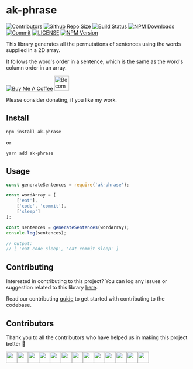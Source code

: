 # ak-phrase

[![Contributors](https://img.shields.io/github/contributors/arshadkazmi42/ak-phrase.js.svg)](https://github.com/arshadkazmi42/ak-phrase.js/graphs/contributors)
[![Github Repo Size](https://img.shields.io/github/repo-size/arshadkazmi42/ak-phrase.js.svg)](https://github.com/arshadkazmi42/ak-phrase.js)
[![Build Status](https://api.travis-ci.com/arshadkazmi42/ak-phrase.js.svg?branch=master)](https://api.travis-ci.com/arshadkazmi42/ak-phrase.js) [![NPM Downloads](https://img.shields.io/npm/dt/ak-phrase.svg)](https://www.npmjs.com/package/ak-phrase)
[![Commit](https://img.shields.io/github/last-commit/arshadkazmi42/ak-phrase.js.svg)](https://github.com/arshadkazmi42/ak-phrase.js/commits/master)
[![LICENSE](https://img.shields.io/npm/l/ak-phrase.svg)](https://github.com/arshadkazmi42/ak-phrase.js/LICENSE)
[![NPM Version](https://img.shields.io/npm/v/ak-phrase.svg)](https://www.npmjs.com/package/ak-phrase)

This library generates all the permutations of sentences using the words supplied in a 2D array.

It follows the word's order in a sentence, which is the same as the word's column order in an array.

<a href="https://www.buymeacoffee.com/arshadkazmi42" target="_blank"><img src="https://www.buymeacoffee.com/assets/img/custom_images/orange_img.png" alt="Buy Me A Coffee" style="height: auto !important;width: auto !important;" ></a>
<a href="https://www.patreon.com/bePatron?u=15454240" target="_blank"><img src="https://c5.patreon.com/external/logo/become_a_patron_button.png" alt="Become a Patron!" height="40"></a>

Please consider donating, if you like my work.

## Install

```
npm install ak-phrase
```

or

```
yarn add ak-phrase
```

## Usage

```js
const generateSentences = require('ak-phrase');

const wordArray = [
    ['eat'], 
    ['code', 'commit'], 
    ['sleep']
];

const sentences = generateSentences(wordArray);
console.log(sentences);

// Output:
// [ 'eat code sleep', 'eat commit sleep' ]
```

## Contributing

Interested in contributing to this project?
You can log any issues or suggestion related to this library [here](https://github.com/arshadkazmi42/ak-phrase.js/issues/new).

Read our contributing [guide](CONTRIBUTING.md) to get started with contributing to the codebase.

## Contributors

Thank you to all the contributors who have helped us in making this project better 🙌

<a href="https://github.com/arshadkazmi42"><img src="https://github.com/arshadkazmi42.png" width="30" /></a><a href="https://github.com/roshanadh"><img src="https://github.com/roshanadh.png" width="30" /></a><a href="https://github.com/cdrani"><img src="https://github.com/cdrani.png" width="30" /></a><a href="https://github.com/devguru876"><img src="https://github.com/devguru876.png" width="30" /></a><a href="https://github.com/marieram"><img src="https://github.com/marieram.png" width="30" /></a><a href="https://github.com/MubbyGN"><img src="https://github.com/MubbyGN.png" width="30" /></a><a href="https://github.com/TiKebek"><img src="https://github.com/TiKebek.png" width="30" /></a><a href="https://github.com/rbirchtree"><img src="https://github.com/rbirchtree.png" width="30" /></a><a href="https://github.com/1point7point4"><img src="https://github.com/1point7point4.png" width="30" /></a><a href="https://github.com/AlvinValdez"><img src="https://github.com/AlvinValdez.png" width="30" /></a><a href="https://github.com/Aneal-Sharma"><img src="https://github.com/Aneal-Sharma.png" width="30" /></a><a href="https://github.com/infinytum"><img src="https://github.com/infinytum.png" width="30" /></a><a href="https://github.com/jtertil"><img src="https://github.com/jtertil.png" width="30" /></a>
